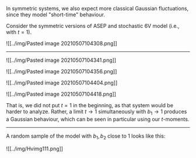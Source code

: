 In symmetric systems, we also expect more classical Gaussian fluctuations, since they model "short-time" behaviour.

Consider the symmetric versions of ASEP and stochastic 6V model (i.e., with $t=1$).

![[../img/Pasted image 20210507104308.png]]

---

![[../img/Pasted image 20210507104341.png]]

![[../img/Pasted image 20210507104356.png]]

![[../img/Pasted image 20210507104404.png]]

![[../img/Pasted image 20210507104418.png]]

That is, we did not put $t=1$ in the beginning, as that system would be harder to analyze. Rather, a limit $t\to1$ simultaneously with $b_1\to 1$ produces a Gaussian behaviour, which can be seen in particular using our $t$-moments.

---

A random sample of the model with $b_1,b_2$ close to 1 looks like this:

![[../img/Hvimg111.png]]